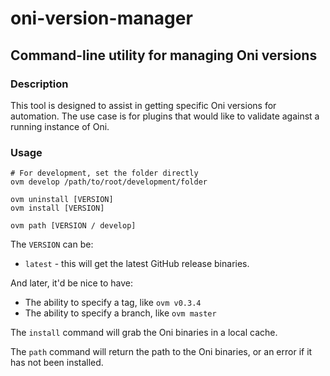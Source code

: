 # oni-version-manager

## Command-line utility for managing Oni versions

### Description

This tool is designed to assist in getting specific Oni versions for automation. The use case is for plugins that would like to validate against a running instance of Oni.

### Usage

```
# For development, set the folder directly
ovm develop /path/to/root/development/folder

ovm uninstall [VERSION]
ovm install [VERSION]

ovm path [VERSION / develop]
```

The `VERSION` can be:

-   `latest` - this will get the latest GitHub release binaries.

And later, it'd be nice to have:

-   The ability to specify a tag, like `ovm v0.3.4`
-   The ability to specify a branch, like `ovm master`

The `install` command will grab the Oni binaries in a local cache.

The `path` command will return the path to the Oni binaries, or an error if it has not been installed.
